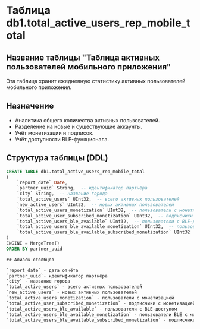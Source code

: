 # Таблица db1.total_active_users_rep_mobile_total
## Название таблицы "Таблица активных пользователей мобильного приложения"

Эта таблица хранит ежедневную статистику активных пользователей мобильного приложения.

## Назначение
- Аналитика общего количества активных пользователей.
- Разделение на новые и существующие аккаунты.
- Учёт монетизации и подписок.
- Учёт доступности BLE-функционала.

## Структура таблицы (DDL)

```sql
CREATE TABLE db1.total_active_users_rep_mobile_total
(
    `report_date` Date,  
    `partner_uuid` String,  -- идентификатор партнёра
    `city` String,  -- название города
    `total_active_users` UInt32,  -- всего активных пользователей
    `new_active_users` UInt32,  -- новых активных пользователей
    `total_active_users_monetization` UInt32,  -- пользователи с монетизацией
    `total_active_user_subscribed_monetization` UInt32,  -- подписчики с монетизацией
    `total_active_users_ble_available` UInt32,  -- пользователи с BLE-доступом
    `total_active_users_ble_available_monetization` UInt32,  -- пользователи BLE с монетизацией
    `total_active_users_ble_available_subscribed_monetization` UInt32  -- подписчики BLE с монетизацией
)
ENGINE = MergeTree()
ORDER BY partner_uuid

## Алиасы столбцов

`report_date` - дата отчёта 
`partner_uuid`- идентификатор партнёра
`city` - название города
`total_active_users` - всего активных пользователей
`new_active_users` - новых активных пользователей
`total_active_users_monetization` - пользователи с монетизацией
`total_active_user_subscribed_monetization` - подписчики с монетизацией
`total_active_users_ble_available` - пользователи с BLE-доступом
`total_active_users_ble_available_monetization` - пользователи BLE с монетизацией
`total_active_users_ble_available_subscribed_monetization` - подписчики BLE с монетизацией
